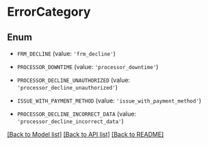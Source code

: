 # ErrorCategory


## Enum

* `FRM_DECLINE` (value: `'frm_decline'`)

* `PROCESSOR_DOWNTIME` (value: `'processor_downtime'`)

* `PROCESSOR_DECLINE_UNAUTHORIZED` (value: `'processor_decline_unauthorized'`)

* `ISSUE_WITH_PAYMENT_METHOD` (value: `'issue_with_payment_method'`)

* `PROCESSOR_DECLINE_INCORRECT_DATA` (value: `'processor_decline_incorrect_data'`)

[[Back to Model list]](../README.md#documentation-for-models) [[Back to API list]](../README.md#documentation-for-api-endpoints) [[Back to README]](../README.md)


